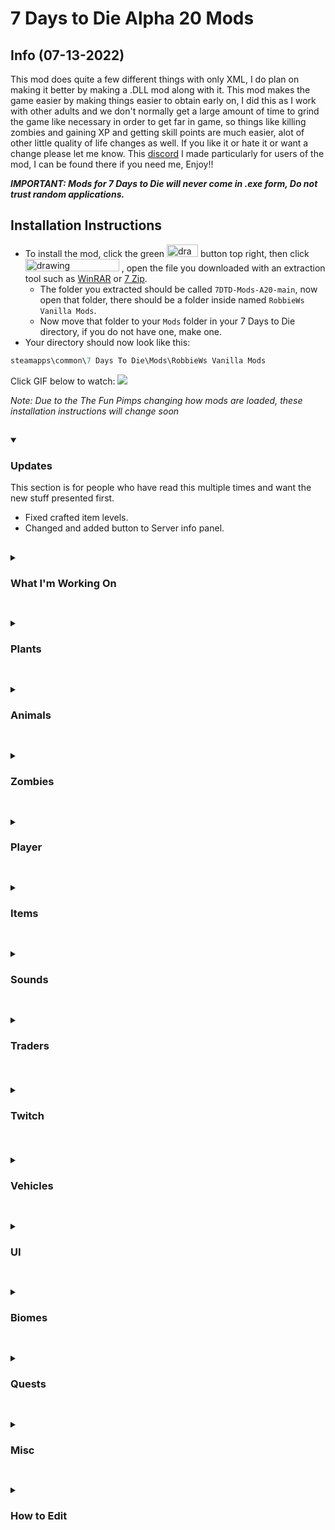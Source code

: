 # 7 Days to Die Alpha 20 Mods

## Info (07-13-2022)
This mod does quite a few different things with only XML, I do plan on making it better by making a .DLL mod along with it. This mod makes the game easier by making things easier to obtain early on, I did this as I work with other adults and we don't normally get a large amount of time to grind the game like necessary in order to get far in game, so things like killing zombies and gaining XP and getting skill points are much easier, alot of other little quality of life changes as well. If you like it or hate it or want a change please let me know. This [discord](https://discord.gg/fUcCmAJsBZ) I made particularly for users of the mod, I can be found there if you need me, Enjoy!!   

___IMPORTANT: Mods for 7 Days to Die will never come in .exe form, Do not trust random applications.___ 

## Installation Instructions

+ To install the mod, click the green <img src="https://i.imgur.com/UggsYwz.png" alt="drawing" width="50" height="20"/> button top right, then click   <img src="https://i.imgur.com/PM4liVg.png" alt="drawing" width="150" height="20"/> , open the file you downloaded with an extraction tool such as [WinRAR](https://www.win-rar.com/fileadmin/winrar-versions/winrar/th/winrar-x64-602.exe) or [7 Zip](https://www.7-zip.org/a/7z2106-x64.exe). 
  + The folder you extracted should be called `7DTD-Mods-A20-main`, now open that folder, there should be a folder inside named `RobbieWs Vanilla Mods`. 
  + Now move that folder to your `Mods` folder in your 7 Days to Die directory, if you do not have one, make one.        
+ Your directory should now look like this:
```c
steamapps\common\7 Days To Die\Mods\RobbieWs Vanilla Mods
```   
Click GIF below to watch:
![](https://i.imgur.com/AtiVuaZ.gif)

*Note: Due to the The Fun Pimps changing how mods are loaded, these installation instructions will change soon*       

</details>
   

##



<details open>
  <summary>
    <h3>Updates</h3>
  </summary>
  
This section is for people who have read this multiple times and want the new stuff presented first.   
+ Fixed crafted item levels.
+ Changed and added button to Server info panel.

</details>

##


<details>
  <summary>
    <h3>What I'm Working On</h3>
  </summary>
  
+ Updating the Server Information Panel that opens when you press Escape, it will be alot cleaner and have openable links to both GitHub and my Discord channel for my mods.  
+ Adding an icon for backpack where you died with distance on screen.
+ Adding more zombie variations.
+ Adding the Behemoth back and having it spawn with like 20 or 30 Dogs every 4 hordes.
+ Balance changes due to mod being extremely easy. (still deciding)
+ Making the Rolling Toolbox into a 'work table' where you craft all the Schematics since it clutters the Workbench.    
+ Fixing the vehicle booster mod to add to the speed of the modded vehicles.   
+ Making a .DLL mod that will do anything I can imagine, starting with bringing back the action skills properly as we had them years ago.   
</details>

##


<details>
  <summary>
    <h3>Plants</h3>
  </summary>
  
+ Crops now grow fully every two hours IRL.
+ Crops can now be harvested with E once again, however I would recommend punching them for more yield.
+ Cutting down a tree will turn into a tree stump instead of instantly diappearing.   
Click GIF below to watch:
![](https://github.com/RobbieW69/PrivateRepo/blob/main/Stuff/0iPJxF4VwA.gif)
+ Trees now have a chance to drop feathers and eggs and honey while harvesting.
+ All crop seeds now cost 1 plant to make each.
</details>

##


<details>
  <summary>
    <h3>Animals</h3>
  </summary>
  
+ All animal sizes have been increased between 20 to 40%.
+ Chickens now have a chance to drop eggs when harvesting.
+ Grace: Health increased from 2000 to 2500, exp gain increased from 1200 to 2500.
+ Bears: Exp gain increased from 750 to 1850.
+ Zombie Dog: Health decreased from 200 to 85.
+ Boar: Health decreased from 250 to 150.
+ Mountain Lion: Damage Resistance reduced from 80% to 40%.
+ Dire Wolf: Exp gain increased from 750 to 1250.
+ Coyote: health decreased from 100 to 70.
+ All animals should drop blood bags when being harvested.
</details>

##


<details>
  <summary>
    <h3>Zombies</h3>
  </summary>
  
+ Death animation should be removed from all zombies.
+ Zombies now despawn after 1 second of being dead. (to increase FPS)
+ Zombies can no longer climb ladders.
+ Head explodes with headshots more often.
+ Swim speed drastically reduced.
+ Zombies now also target animals. (Aggro animals will fight back)     
Click the GIF below to watch:    
![](https://github.com/RobbieW69/PrivateRepo/blob/main/Stuff/1owrfrCi9a.gif)
+ Zombie loot bags drop more often.
+ Zombies can now turn into a Gore Block on death 20% of the time, not 100 for FPS.
+ Zombie reach has been nerfed.
</details>

##


<details>
  <summary>
    <h3>Player</h3>
  </summary>
  
+ Can now sell items to Vending Machines.
+ Changed Starter Items.
+ Jumping no longer requires stamina.
+ Walk and Run speeds about 20% faster.
+ Terrain based movement speed re-added.
+ All cars now have a chance to drop Wheels when harvesting.
+ Many items previously unable to pick up are now able to be picked up with E.
+ Player does more headshot damage with any weapon, but all Ammo types have been updated to do about 300% more headshot damage.
+ All skill perks now only cost 1 point.
+ You gain 5 skill points per level.
+ Rule One Cardio now increased values even more.
+ Pain Tolerance updated to not allow you to be knocked down with max level.
+ Miner 69'er updated to do more block damage.
+ Mother Load updated to give more exp while mining.
+ The Brawler now does more damage than before.
+ Level Gates added back, still only requires 1 skill point to buy skills.
+ Can now craft level 6 items.
+ With any weapon you can go to a workbench with paper and make a schematic for that weapon. (it eats the weapon like Rust)
+ Living off the land now significantly increases crop yeilds. (Punching plants is highly recommended, don't press E on them)
+ ExpPenalty for dying set to 0. (Basically there is no consequence for dying)
+ Added tons of recipes and recipe changes to make more sense.(Beaker, Coal, Acid, Cloth, Solar Cells, ect)
+ All guns now have no spread, where you aim is where you shoot.
+ Added Recipes for: Dumpsters, Toilets, Fridges, Grills, Washers, School Desks, and Many More!!
+ With just about any Item you can go to a Workbench with a piece of paper and make the Schematic for that item. (This is like Blueprints in Rust and eats the item)   
![](https://i.imgur.com/WfcJE8C.png)
</details>

##


<details>
  <summary>
    <h3>Items</h3>
  </summary>
  
+ Chainsaw cuts very quickly now.
+ Added my own ammo to bows called Pebbles, made with rocks, doesn't do alot of damage unless headshots.
+ Item modifier slots now scale with level.
+ Battery's can now be crafted to level 6 (need Heavy Armor Perk, temp will fix later)
+ Added tons of recipes and recipe changes to make more sense.(Beaker, Coal, Acid, ect)
+ Books that have already been read now have a green checkmark.
+ Empty jars and buckets can now be filled at Sinks, just use secondary action with the jar in hand when standing at a sink.
+ Stack sizes increased to 25k.
+ When aiming down sights on all guns the crosshair turns off except with the bows.
+ All storage boxes are bigger capacity.
+ Auger now does more block and entity damage and uses a little less gas.
+ Almost all crafting times have been reduced to basically instant as well as scrap times.
+ All ammo crafted actually produces 3x times the amount.
+ Sniper rifle FOV when ADS is more now, feels smoother.
+ Added Anvil Schematic.
+ 10% Chance to get a Yucca Juice from cactus.
+ Roll up doors can be picked up by destroying.
+ Lots more Bird nests.
+ Wooden storage crates and other storage containers can now be picked up by destroying.
</details>

##


<details>
  <summary>
    <h3>Sounds</h3>
  </summary>
  
+ All sounds lowered.
+ The 'ching' sound when trying to repair something but not having the required materials is now muted.
+ Chainsaw and Auger now don't make sound on hits.
</details>

##


<details>
  <summary>
    <h3>Traders<h3>
  </summary>
  
+ Traders now reset every 4 Days instead of three.
+ Traders open from 04:00  to 22:00
+ Inventory should now be bigger.
</details>

##


<details>
  <summary>
    <h3>Twitch<h3>
  </summary>
  
+ Non Sub Pimp Points max: Increased to 5000
+ Sub Pimp Points max: Increased to 25000
+ Degrade, Spoil, NoMelee, NoVehicle, NoRanged, and NoRobo have all been manually disabled via code. (If you would like this changed please lmk)
</details>

##


<details>
  <summary>
    <h3>Vehicles</h3>
  </summary>

Vehicles have a Minimum and Maximum speed, [min,max].
+ Gyrocopter: Speed increased from [7,10] to [12,28].
+ Bicycle:  Speed increased from [5,10] to [10,20].
+ Minibike: Speed increased from [7,10] to [14,20].
+ Motorcycle: Speed increased from [9,14] to [18,28].
+ 4x4 Truck: Speed increased from [9,13] to [18,28].
Note that the speed mod for vehicles doesn't add to the speed since these surpass it. 
</details>

##


<details>
  <summary>
    <h3>UI</h3>
  </summary>
  
+ Updated any storage UI to have Combo box slots and new buttons, also added extra UI colors.
+ Fixed Vehicle Mod slots not showing.   
+ Fixed Storage Capacities.
+ Food, Hunger, and Exp bars now brighter colors.
+ When you press Escape a server information panel will pop up.   
![](https://i.imgur.com/9K4qtiH.png)
+ Alot of colored text just about everywhere now.
+ Updated Compass UI with more info.
+ Lockable item slots.
+ Hidden Admins on players menu.
+ BedRoll Deadzone size setting can now be set between: 0, 120.
+ DayNight length setting can now be set between: 1 Minute and 1440 Minutes IRL, 1 Minute to 24 Hours. (yes thats Realtime)
+ DayLight length setting can now be set between: 0, 24.

</details>

##


<details>
  <summary>
    <h3>Biomes</h3>
  </summary>
  
+ More Wood from Trees.
+ All trees are bigger now.
+ Slightly more Tree spawning.
+ Weather in biomes has more effect/stronger.
+ Lots of random debris (cinder blocks) have been removed.
</details>

##


<details>
  <summary>
    <h3>Quests</h3>
  </summary>
  
+ All quests now give less XP but more Money than before.
+ Starter quest now gives 5 skill points again instead of 4. 
</details>

##


<details>
  <summary>
    <h3>Misc</h3>
  </summary>
   
     
+ Dumpsters have bigger storage capacity.
+ Drone has bigger storage capacity.
+ LOTS of recipes to craft items added, however the recipe ingredients are in a test mode, will change.
+ Updated Mod Features UI
+ 'Wooden Signs' recipe changed to 'Signs', now costs more ingredients to craft but can use any sign in the game.
+ More colored text. 
+ Vehicles should no longer consume food and thirst while using.( Yes, they did.)
+ Added the ability to change Loading Screen and Main Menu Images.   
***If you decide you want to change the Loading Screen or Main Menu images, make sure to have the format as .PNG and leave the names as is.***    
![](https://i.imgur.com/oWrwEYZ.png)
</details>


##


<details>
  <summary>
    <h3>How to Edit</h3>
  </summary>
  
Okay if you would like to edit the mod, you will need some experience with XML. I have alot of comments in it though so hopefully that helps.   
+ Navigate to the mod folder, open the Config folder, now edit the XML files to your liking.   
+ If you want to know how to edit a SPECIFIC thing about the mod, let me know and I'll leave how in the next update.   
+ Example Pt 1: How to edit how many skill points you gain per level. Open the Progression.xml file.   
+ Example Pt 2: On line 52 there should be the following code;     
```xml
<set xpath="//level/@skill_points_per_level">5</set>
```   
+ Example Pt 3: Edit the number 5 to whatever you would like it to be, this will change the amount of skill points gained per level.   
  
  
+ Bonus Info: `<!--- --->` is a comment and is not read by the game, furthermore if you are using Visual Studio Code you can do `<!--- #region --->` then adding your code and then doing `<!--- #endregion --->` below and it will be collapsable in the editor.  
</details>
